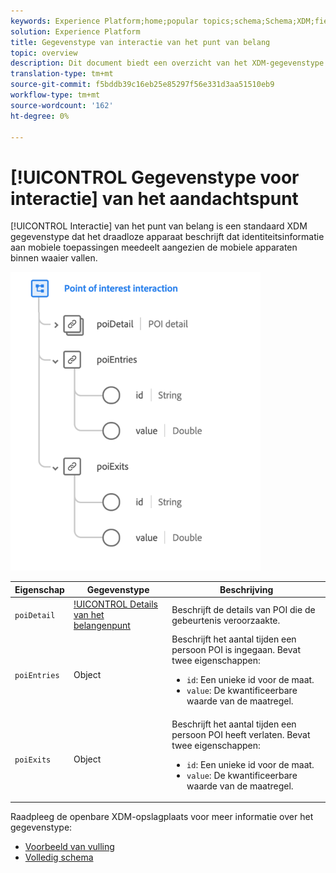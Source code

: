 ```yaml
---
keywords: Experience Platform;home;popular topics;schema;Schema;XDM;fields;schemas;Schemas;poi;interaction;point of interest;point-of-interest;datatype;data-type;data type;
solution: Experience Platform
title: Gegevenstype van interactie van het punt van belang
topic: overview
description: Dit document biedt een overzicht van het XDM-gegevenstype Point of Interest Interaction.
translation-type: tm+mt
source-git-commit: f5bddb39c16eb25e85297f56e331d3aa51510eb9
workflow-type: tm+mt
source-wordcount: '162'
ht-degree: 0%

---
```



# [!UICONTROL Gegevenstype voor interactie] van het aandachtspunt

[!UICONTROL Interactie] van het punt van belang is een standaard XDM gegevenstype dat het draadloze apparaat beschrijft dat identiteitsinformatie aan mobiele toepassingen meedeelt aangezien de mobiele apparaten binnen waaier vallen.

<img src="../images/data-types/poi-interaction.png" width="400" /><br />

| Eigenschap | Gegevenstype | Beschrijving |
| --- | --- | --- |
| `poiDetail` | [!UICONTROL Details van het belangenpunt](./poi-details.md) | Beschrijft de details van POI die de gebeurtenis veroorzaakte. |
| `poiEntries` | Object | Beschrijft het aantal tijden een persoon POI is ingegaan. Bevat twee eigenschappen: <ul><li>`id`: Een unieke id voor de maat.</li><li>`value`: De kwantificeerbare waarde van de maatregel.</li></ul> |
| `poiExits` | Object | Beschrijft het aantal tijden een persoon POI heeft verlaten. Bevat twee eigenschappen: <ul><li>`id`: Een unieke id voor de maat.</li><li>`value`: De kwantificeerbare waarde van de maatregel.</li></ul> |

Raadpleeg de openbare XDM-opslagplaats voor meer informatie over het gegevenstype:

* [Voorbeeld van vulling](https://github.com/adobe/xdm/blob/master/components/datatypes/poi-interaction.example.1.json)
* [Volledig schema](https://github.com/adobe/xdm/blob/master/components/datatypes/poi-interaction.schema.json)
